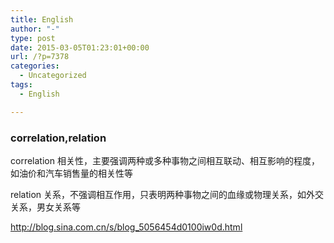 ```yaml
---
title: English
author: "-"
type: post
date: 2015-03-05T01:23:01+00:00
url: /?p=7378
categories:
  - Uncategorized
tags:
  - English

---
```


### correlation,relation

correlation 相关性，主要强调两种或多种事物之间相互联动、相互影响的程度，如油价和汽车销售量的相关性等
  
relation 关系，不强调相互作用，只表明两种事物之间的血缘或物理关系，如外交关系，男女关系等


http://blog.sina.com.cn/s/blog_5056454d0100iw0d.html